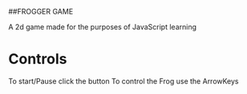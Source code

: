 ##FROGGER GAME

A 2d game made for the purposes of JavaScript learning

# Controls
To start/Pause click the button 
To control the Frog use the ArrowKeys

